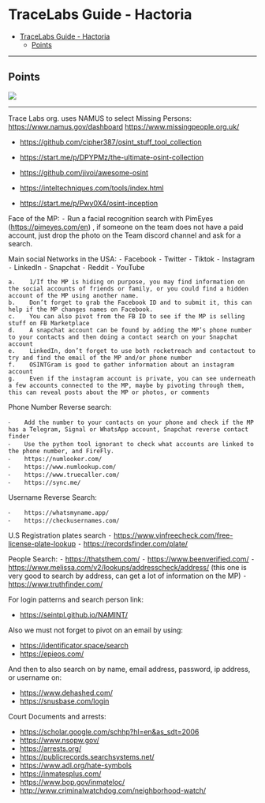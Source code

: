 # TraceLabs Guide - Hactoria

- [TraceLabs Guide - Hactoria](#tracelabs-guide---hactoria)
  - [Points](#points)

---

## Points

![](images/Hacktoria_Trace_Labs_CTF_Team.png)

---


Trace Labs org. uses NAMUS to select Missing Persons: <https://www.namus.gov/dashboard>
<https://www.missingpeople.org.uk/>



- <https://github.com/cipher387/osint_stuff_tool_collection>

- <https://start.me/p/DPYPMz/the-ultimate-osint-collection>

- <https://github.com/jivoi/awesome-osint>

- <https://inteltechniques.com/tools/index.html>

- <https://start.me/p/Pwy0X4/osint-inception>



Face of the MP:
    ⁃    Run a facial recognition search with PimEyes (https://pimeyes.com/en) , if someone on the team does not have a paid account, just drop the photo on the Team discord channel and ask for a search.

Main social Networks in the USA:
    ⁃    Facebook
    ⁃    Twitter
    ⁃    Tiktok
    ⁃    Instagram
    ⁃    LinkedIn
    ⁃    Snapchat
    ⁃    Reddit
    ⁃    YouTube

    a.    1/If the MP is hiding on purpose, you may find information on the social accounts of friends or family, or you could find a hidden account of the MP using another name. 
    b.    Don’t forget to grab the Facebook ID and to submit it, this can help if the MP changes names on Facebook.
    c.    You can also pivot from the FB ID to see if the MP is selling stuff on FB Marketplace
    d.    A snapchat account can be found by adding the MP’s phone number to your contacts and then doing a contact search on your Snapchat account
    e.    LinkedIn, don’t forget to use both rocketreach and contactout to try and find the email of the MP and/or phone number
    f.    OSINTGram is good to gather information about an instagram account
    g.    Even if the instagram account is private, you can see underneath a few accounts connected to the MP, maybe by pivoting through them, this can reveal posts about the MP or photos, or comments


Phone Number Reverse search:

    ⁃    Add the number to your contacts on your phone and check if the MP has a Telegram, Signal or WhatsApp account, Snapchat reverse contact finder
    ⁃    Use the python tool ignorant to check what accounts are linked to the phone number, and FireFly.
    ⁃    https://numlooker.com/
    ⁃    https://www.numlookup.com/
    ⁃    https://www.truecaller.com/
    ⁃    https://sync.me/


Username Reverse Search:

    ⁃    https://whatsmyname.app/
    ⁃    https://checkusernames.com/


U.S Registration plates search
    ⁃    https://www.vinfreecheck.com/free-license-plate-lookup
    ⁃    https://recordsfinder.com/plate/

People Search:
    ⁃    https://thatsthem.com/
    ⁃    https://www.beenverified.com/
    ⁃    https://www.melissa.com/v2/lookups/addresscheck/address/ (this one is very good to search by address, can get a lot of information on the MP)
    ⁃    https://www.truthfinder.com/

For login patterns and search person link:
- https://seintpl.github.io/NAMINT/

Also we must not forget to pivot on an email by using:
-  https://identificator.space/search 
-  https://epieos.com/

And then to also search on by name, email address, password, ip address, or username on:
- https://www.dehashed.com/
- https://snusbase.com/login


Court Documents and arrests: 
- https://scholar.google.com/schhp?hl=en&as_sdt=2006
- https://www.nsopw.gov/
- https://arrests.org/
- https://publicrecords.searchsystems.net/
- https://www.adl.org/hate-symbols
- https://inmatesplus.com/
- https://www.bop.gov/inmateloc/
- http://www.criminalwatchdog.com/neighborhood-watch/ 